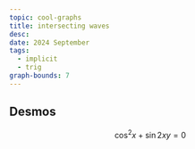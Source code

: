 ```yaml
---
topic: cool-graphs
title: intersecting waves
desc: 
date: 2024 September
tags:
  - implicit
  - trig
graph-bounds: 7
---
```



## Desmos
```math
\cos^{2}x+\sin2xy=0
```
